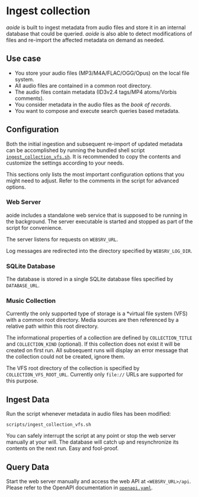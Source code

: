 <!-- SPDX-FileCopyrightText: Copyright (C) 2018-2022 Uwe Klotz <uwedotklotzatgmaildotcom> et al. -->
<!-- SPDX-License-Identifier: AGPL-3.0-or-later -->

# Ingest collection

_aoide_ is built to ingest metadata from audio files and store it in an internal database that could be queried. _aoide_ is also able to detect modifications of files and re-import the affected metadata on demand as needed.

## Use case

- You store your audio files (MP3/M4A/FLAC/OGG/Opus) on the local file system.
- All audio files are contained in a common root directory.
- The audio files contain metadata (ID3v2.4 tags/MP4 atoms/Vorbis comments).
- You consider metadata in the audio files as the _book of records_.
- You want to compose and execute search queries based metadata.

## Configuration

Both the initial ingestion and subsequent re-import of updated metadata can be accomplished by running the bundled shell script [`ingest_collection_vfs.sh`](../scripts/ingest_collection_vfs.sh). It is recommended to copy the contents and customize the settings according to your needs.

This sections only lists the most important configuration options that you might need to adjust. Refer to the comments in the script for advanced options.

### Web Server

aoide includes a standalone web service that is supposed to be running in the background. The server executable is started and stopped as part of the script for convenience.

The server listens for requests on `WEBSRV_URL`.

Log messages are redirected into the directory specified by `WEBSRV_LOG_DIR`.

### SQLite Database

The database is stored in a single SQLite database files specified by `DATABASE_URL`.

### Music Collection

Currently the only supported type of storage is a *virtual file system (VFS) with a common root directory. Media sources are then referenced by a relative path within this root directory.

The informational properties of a collection are defined by `COLLECTION_TITLE` and `COLLECTION_KIND` (optional). If this collection does not exist it will be created on first run. All subsequent runs will display an error message that the collection could not be created, ignore them.

The VFS root directory of the collection is specified by `COLLECTION_VFS_ROOT_URL`. Currently only `file://` URLs are supported for this purpose.

## Ingest Data

Run the script whenever metadata in audio files has been modified:

```shell
scripts/ingest_collection_vfs.sh
```

You can safely interrupt the script at any point or stop the web server manually at your will. The database will catch up and resynchronize its contents on the next run. Easy and fool-proof.

## Query Data

Start the web server manually and access the web API at `<WEBSRV_URL>/api`. Please refer to the OpenAPI documentation in [`openapi.yaml`](../websrv/res/openapi.yaml).
